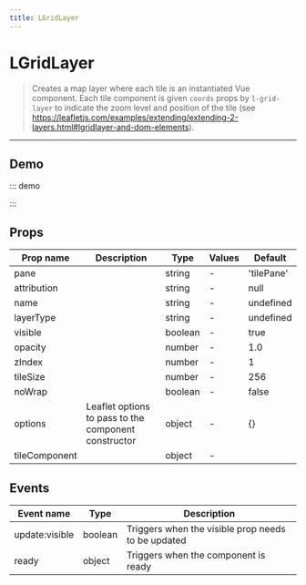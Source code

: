 ```yaml
---
title: LGridLayer
---
```


# LGridLayer

> Creates a map layer where each tile is an instantiated Vue component.
> Each tile component is given `coords` props by `l-grid-layer` to indicate
> the zoom level and position of the tile
> (see https://leafletjs.com/examples/extending/extending-2-layers.html#lgridlayer-and-dom-elements).

---

## Demo

::: demo
<template>
<l-map style="height: 350px" :zoom="zoom" :center="center">
<l-tile-layer :url="url"></l-tile-layer>
<l-grid-layer :tile-component="tileComponent"></l-grid-layer>
</l-map>
</template>

<script>
import {LMap, LTileLayer, LGridLayer} from 'wgis.leaflet.vue2';

export default {
  components: {
    LMap,
    LTileLayer,
    LGridLayer
  },
  data () {
    return {
      url: 'https://{s}.tile.openstreetmap.org/{z}/{x}/{y}.png',
      zoom: 8,
      center: [47.313220, -1.319482],
      tileComponent: {
        name: 'tile-component',
        props: {
          coords: {
            type: Object,
            required: true
          }
        },
        template: '<div>Coords: {{coords.x}}, {{coords.y}}, {{coords.z}}</div>'
      },
    };
  }
}
</script>

:::

## Props

| Prop name     | Description                                          | Type    | Values | Default    |
| ------------- | ---------------------------------------------------- | ------- | ------ | ---------- |
| pane          |                                                      | string  | -      | 'tilePane' |
| attribution   |                                                      | string  | -      | null       |
| name          |                                                      | string  | -      | undefined  |
| layerType     |                                                      | string  | -      | undefined  |
| visible       |                                                      | boolean | -      | true       |
| opacity       |                                                      | number  | -      | 1.0        |
| zIndex        |                                                      | number  | -      | 1          |
| tileSize      |                                                      | number  | -      | 256        |
| noWrap        |                                                      | boolean | -      | false      |
| options       | Leaflet options to pass to the component constructor | object  | -      | {}         |
| tileComponent |                                                      | object  | -      |            |

## Events

| Event name     | Type    | Description                                        |
| -------------- | ------- | -------------------------------------------------- |
| update:visible | boolean | Triggers when the visible prop needs to be updated |
| ready          | object  | Triggers when the component is ready               |
